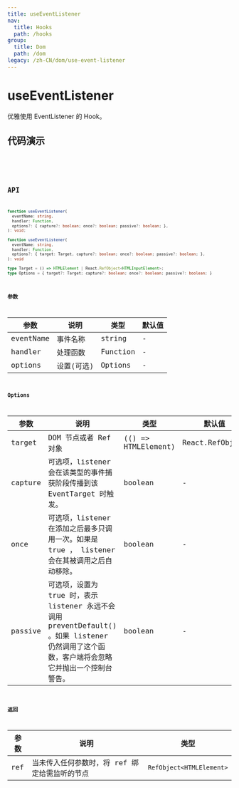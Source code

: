 ```yaml
---
title: useEventListener
nav:
  title: Hooks
  path: /hooks
group:
  title: Dom
  path: /dom
legacy: /zh-CN/dom/use-event-listener
---
```


# useEventListener

优雅使用 EventListener 的 Hook。

## 代码演示

<code src="./demo/demo1.tsx" />

<code src="./demo/demo2.tsx" />


## API

```ts
function useEventListener(
  eventName: string,
  handler: Function,
  options?: { capture?: boolean; once?: boolean; passive?: boolean; },
): void;

function useEventListener(
  eventName: string,
  handler: Function,
  options?: { target: Target, capture?: boolean; once?: boolean; passive?: boolean; },
): void

type Target = () => HTMLElement | React.RefObject<HTMLInputElement>;
type Options = { target?: Target; capture?: boolean; once?: boolean; passive?: boolean; }
```


### 参数

| 参数    | 说明     | 类型                   | 默认值 |
|---------|----------|------------------------|--------|
| eventName | 事件名称 | string | -      |
| handler | 处理函数 | Function | -      |
| options | 设置(可选) | Options |   -   |

### Options

| 参数    | 说明     | 类型                   | 默认值 |
|---------|----------|------------------------|--------|
| target | DOM 节点或者 Ref 对象  | (() => HTMLElement) | React.RefObject | - |
| capture | 可选项，listener 会在该类型的事件捕获阶段传播到该 EventTarget 时触发。	 | boolean  |    -   |
| once | 可选项，listener 在添加之后最多只调用一次。如果是 true ， listener 会在其被调用之后自动移除。	 | boolean   |    -   |
| passive | 可选项，设置为 true 时，表示 listener 永远不会调用 preventDefault() 。如果 listener 仍然调用了这个函数，客户端将会忽略它并抛出一个控制台警告。	 | boolean   |    -   |

### 返回

| 参数 | 说明     | 类型 |
|------|----------|------|
| ref | 当未传入任何参数时，将 ref 绑定给需监听的节点 | `RefObject<HTMLElement>` |

